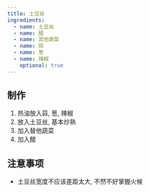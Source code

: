 ```yaml
---
title: 土豆丝
ingredients:
  - name: 土豆丝
  - name: 醋
  - name: 其他蔬菜
  - name: 蒜
  - name: 葱
  - name: 辣椒
    optional: true
---
```


## 制作

1. 热油放入蒜, 葱, 辣椒
2. 放入土豆丝, 基本炒熟
3. 加入替他蔬菜
4. 加入醋

## 注意事项

- 土豆丝宽度不应该差距太大, 不然不好掌握火候
